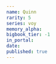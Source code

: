```yaml
---
name: Quinn
rarity: 5
series: voy
memory_alpha:
bigbook_tier: -1
in_portal:
date:
published: true
---
```



